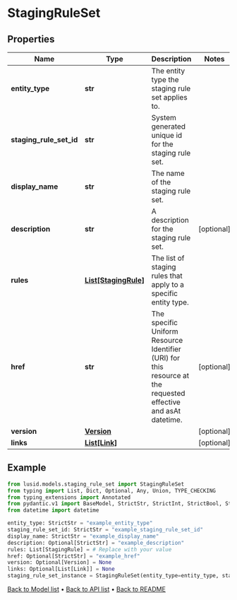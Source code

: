 # StagingRuleSet

## Properties
Name | Type | Description | Notes
------------ | ------------- | ------------- | -------------
**entity_type** | **str** | The entity type the staging rule set applies to. | 
**staging_rule_set_id** | **str** | System generated unique id for the staging rule set. | 
**display_name** | **str** | The name of the staging rule set. | 
**description** | **str** | A description for the staging rule set. | [optional] 
**rules** | [**List[StagingRule]**](StagingRule.md) | The list of staging rules that apply to a specific entity type. | 
**href** | **str** | The specific Uniform Resource Identifier (URI) for this resource at the requested effective and asAt datetime. | [optional] 
**version** | [**Version**](Version.md) |  | [optional] 
**links** | [**List[Link]**](Link.md) |  | [optional] 
## Example

```python
from lusid.models.staging_rule_set import StagingRuleSet
from typing import List, Dict, Optional, Any, Union, TYPE_CHECKING
from typing_extensions import Annotated
from pydantic.v1 import BaseModel, StrictStr, StrictInt, StrictBool, StrictFloat, StrictBytes, Field, validator, ValidationError, conlist, constr
from datetime import datetime

entity_type: StrictStr = "example_entity_type"
staging_rule_set_id: StrictStr = "example_staging_rule_set_id"
display_name: StrictStr = "example_display_name"
description: Optional[StrictStr] = "example_description"
rules: List[StagingRule] = # Replace with your value
href: Optional[StrictStr] = "example_href"
version: Optional[Version] = None
links: Optional[List[Link]] = None
staging_rule_set_instance = StagingRuleSet(entity_type=entity_type, staging_rule_set_id=staging_rule_set_id, display_name=display_name, description=description, rules=rules, href=href, version=version, links=links)

```

[Back to Model list](../README.md#documentation-for-models) &#8226; [Back to API list](../README.md#documentation-for-api-endpoints) &#8226; [Back to README](../README.md)

